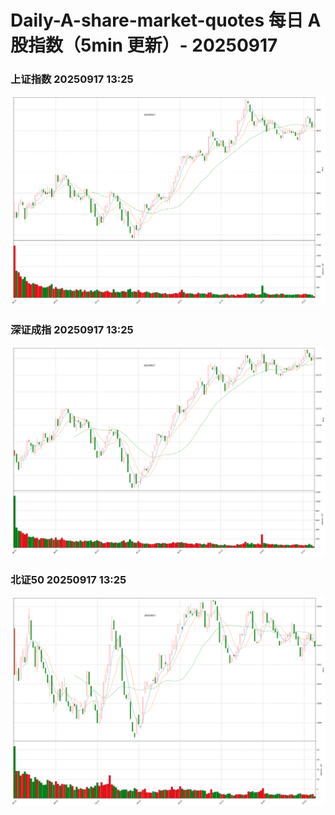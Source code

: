 
# Daily-A-share-market-quotes 每日 A 股指数（5min 更新）- 20250917

### 上证指数 20250917 13:25
![](./fig/2025/9/20250917-sh000001.png)

### 深证成指 20250917 13:25
![](./fig/2025/9/20250917-sz399001.png)

### 北证50 20250917 13:25
![](./fig/2025/9/20250917-bj899050.png)
